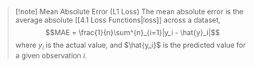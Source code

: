 >[!note] Mean Absolute Error (L1 Loss)
>The mean absolute error is the average absolute [[4.1 Loss Functions|loss]] across a dataset,
>$$MAE = \frac{1}{n}\sum^{n}_{i=1}|y_i - \hat{y}_i|$$
>where $y_i$ is the actual value, and $\hat{y_i}$ is the predicted value for a given observation $i$.

